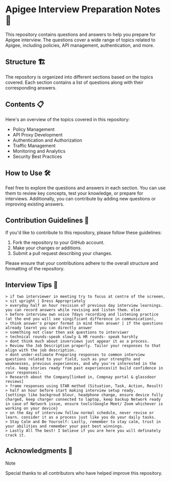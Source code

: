# Apigee Interview Preparation Notes 📝

This repository contains questions and answers to help you prepare for Apigee interview. The questions cover a wide range of topics related to Apigee, including policies, API management, authentication, and more.

## Structure 🏗️

The repository is organized into different sections based on the topics covered. Each section contains a list of questions along with their corresponding answers.

## Contents 📋

Here's an overview of the topics covered in this repository:

- Policy Management
- API Proxy Development
- Authentication and Authorization
- Traffic Management
- Monitoring and Analytics
- Security Best Practices

## How to Use 🛠️

Feel free to explore the questions and answers in each section. You can use them to review key concepts, test your knowledge, or prepare for interviews. Additionally, you can contribute by adding new questions or improving existing answers.

## Contribution Guidelines 🤝

If you'd like to contribute to this repository, please follow these guidelines:

1. Fork the repository to your GitHub account.
2. Make your changes or additions.
3. Submit a pull request describing your changes.

Please ensure that your contributions adhere to the overall structure and formatting of the repository.

## Interview Tips 📄
```
> if two interviewer in meeting try to focus at centre of the screeen, 
> sit upright | Dress Appropriately
> everyday half an hour revision of previous day interview learnings. you can record answers while revising and listen them. else 
> before interview own voice 7days recording and listening practice (at the end you will see singificant difference in communication), 
> think answer's proper format in mind then answer | if the questions already learnt you can directly answer
> something not clear then ask questions to interviwer
> technical rounds-speak slowly & HR rounds- speak harshly
> dont think much about inverviews just appear it as a process.
> Review the Job Description properly. Tailor your responses to that align with the job description.
> dont under-estimate Preparing responses to common interview questions related to your field, such as your strengths and weaknesses, previous experiences, and why you're interested in the role. keep stories ready from past experiences(it build confidence in your responses).
> Research about the Company[linked in, Compnay portal & glassdoor reviews]
> frame responses using STAR method (Situation, Task, Action, Result)
> half an hour before start making interview setup ready.
[settings like backgroud blour, headphone change, ensure device fully charged, keep charger connected to laptop, keep backup Network ready in case of Network issue, ensure tools(Google Meet/ Zoom whichever is working on your device}
> on the day of interview follow normal schedule, never revise or learn. consider it as a process just like you do your daily tasks.
> Stay Calm and Be Yourself: Lastly, remember to stay calm, trust in your abilities and remember your past best winnings.
> Lastly All The best! I believe if you are here you will definately crack it.
```

## Acknowledgments 🙏

> [!NOTE]
> Special thanks to all contributors who have helped improve this repository.
